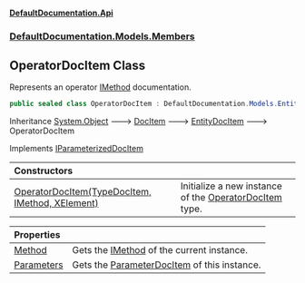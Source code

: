 #### [DefaultDocumentation\.Api](../../../../index.md 'index')
### [DefaultDocumentation\.Models\.Members](../../../../index.md#DefaultDocumentation.Models.Members 'DefaultDocumentation\.Models\.Members')

## OperatorDocItem Class

Represents an operator [IMethod](https://github.com/icsharpcode/ILSpy 'ICSharpCode\.Decompiler\.TypeSystem\.IMethod') documentation\.

```csharp
public sealed class OperatorDocItem : DefaultDocumentation.Models.EntityDocItem, DefaultDocumentation.Models.IParameterizedDocItem
```

Inheritance [System\.Object](https://docs.microsoft.com/en-us/dotnet/api/System.Object 'System\.Object') &#129106; [DocItem](../../DocItem/index.md 'DefaultDocumentation\.Models\.DocItem') &#129106; [EntityDocItem](../../EntityDocItem/index.md 'DefaultDocumentation\.Models\.EntityDocItem') &#129106; OperatorDocItem

Implements [IParameterizedDocItem](../../IParameterizedDocItem/index.md 'DefaultDocumentation\.Models\.IParameterizedDocItem')

| Constructors | |
| :--- | :--- |
| [OperatorDocItem\(TypeDocItem, IMethod, XElement\)](OperatorDocItem(TypeDocItem,IMethod,XElement).md 'DefaultDocumentation\.Models\.Members\.OperatorDocItem\.OperatorDocItem\(DefaultDocumentation\.Models\.Types\.TypeDocItem, IMethod, System\.Xml\.Linq\.XElement\)') | Initialize a new instance of the [OperatorDocItem](index.md 'DefaultDocumentation\.Models\.Members\.OperatorDocItem') type\. |

| Properties | |
| :--- | :--- |
| [Method](Method.md 'DefaultDocumentation\.Models\.Members\.OperatorDocItem\.Method') | Gets the [IMethod](https://github.com/icsharpcode/ILSpy 'ICSharpCode\.Decompiler\.TypeSystem\.IMethod') of the current instance\. |
| [Parameters](Parameters.md 'DefaultDocumentation\.Models\.Members\.OperatorDocItem\.Parameters') | Gets the [ParameterDocItem](../../Parameters/ParameterDocItem/index.md 'DefaultDocumentation\.Models\.Parameters\.ParameterDocItem') of this instance\. |
